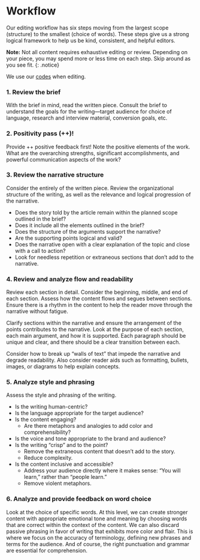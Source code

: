 # Workflow

Our editing workflow has six steps moving from the largest scope (structure) to the smallest (choice of words). These steps
give us a strong logical framework to help us be kind, consistent, and helpful editors.  

**Note:** Not all content requires exhaustive editing or review. Depending on your piece, you may spend more or less time on each step. Skip around as you see 
fit. 
{: .notice}

We use our [codes](codes.md) when editing.

### 1. Review the brief

With the brief in mind, read the written piece. Consult the brief to understand the goals for the writing—target audience for choice of language, 
research and interview material, conversion goals, etc.

### 2. Positivity pass (++)!

Provide ++ positive feedback first! Note the positive elements of the work. What are the overarching strengths, significant accomplishments, and powerful 
communication aspects of the work?

### 3. Review the narrative structure 

Consider the entirely of the written piece. Review the organizational structure of the writing, as well as the relevance 
and logical progression of the narrative. 

* Does the story told by the article remain within the planned scope outlined in the brief? 
* Does it include all the elements outlined in the brief? 
* Does the structure of the arguments support the narrative?
* Are the supporting points logical and valid? 
* Does the narrative open with a clear explanation of the topic and close with a call to action? 
* Look for needless repetition or extraneous sections that don’t add to the narrative.

### 4. Review and analyze flow and readability

Review each section in detail. Consider the beginning, middle, and end of each section. Assess how the content flows and segues between sections. Ensure 
there is a rhythm in the content to help the reader move through the narrative without fatigue. 

Clarify sections within the narrative and ensure the arrangement of the points contributes to the narrative. Look at the purpose of each section, each main argument, 
and how it is supported. Each paragraph should be unique and clear, and there should be a clear transition between each. 

Consider how to break up “walls of text” that impede the narrative and degrade readability. Also consider reader aids such as formatting, bullets, images, or diagrams 
to help explain concepts. 

### 5. Analyze style and phrasing

Assess the style and phrasing of the writing.

* Is the writing human-centric?
* Is the language appropriate for the target audience?
* Is the content engaging?  
    * Are there metaphors and analogies to add color and comprehensibility?
* Is the voice and tone appropriate to the brand and audience? 
* Is the writing “crisp” and to the point?
    * Remove the extraneous content that doesn’t add to the story.
    * Reduce complexity.
* Is the content inclusive and accessible? 
    * Address your audience directly where it makes sense: “You will learn,” rather than “people learn.”
    * Remove violent metaphors. 

### 6. Analyze and provide feedback on word choice

Look at the choice of specific words.  At this level, we can create stronger content with appropriate emotional tone and meaning 
by choosing words that are correct within the context of the content. We can also discard passive phrasing in favor of writing that exhibits more color and flair. This 
is where we focus on the accuracy of terminology, defining new phrases and terms for the audience. And of course, the right punctuation and grammar are essential for 
comprehension. 
